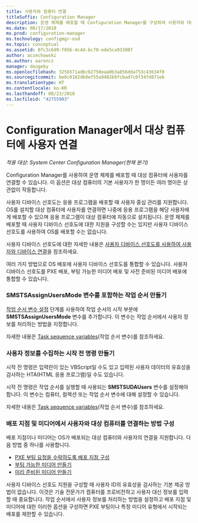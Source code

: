 ```yaml
---
title: 사용자와 컴퓨터 연결
titleSuffix: Configuration Manager
description: 운영 체제를 배포할 때 Configuration Manager를 구성하여 사용자와 대상 컴퓨터를 연결합니다.
ms.date: 08/17/2018
ms.prod: configuration-manager
ms.technology: configmgr-osd
ms.topic: conceptual
ms.assetid: 07c3c6d9-f056-4c4d-bc70-ede5ca933807
author: aczechowski
ms.author: aaroncz
manager: dougeby
ms.openlocfilehash: 325b571adbcb2750eaa0b3a856dda753c43634f0
ms.sourcegitcommit: be8c0182db9ef55a948269fcbad7c0f34fd871eb
ms.translationtype: HT
ms.contentlocale: ko-KR
ms.lasthandoff: 08/23/2018
ms.locfileid: "42755903"
---
```

# <a name="associate-users-with-a-destination-computer-in-configuration-manager"></a>Configuration Manager에서 대상 컴퓨터에 사용자 연결

*적용 대상: System Center Configuration Manager(현재 분기)*

 Configuration Manager를 사용하여 운영 체제를 배포할 때 대상 컴퓨터에 사용자를 연결할 수 있습니다. 이 옵션은 대상 컴퓨터의 기본 사용자가 한 명이든 여러 명이든 상관없이 작동합니다.  

 사용자 디바이스 선호도는 응용 프로그램을 배포할 때 사용자 중심 관리를 지원합니다. OS를 설치할 대상 컴퓨터에 사용자를 연결하면 나중에 응용 프로그램을 해당 사용자에게 배포할 수 있으며 응용 프로그램이 대상 컴퓨터에 자동으로 설치됩니다. 운영 체제를 배포할 때 사용자 디바이스 선호도에 대한 지원을 구성할 수는 있지만 사용자 디바이스 선호도를 사용하여 OS를 배포할 수는 없습니다.  

 사용자 디바이스 선호도에 대한 자세한 내용은 [사용자 디바이스 선호도를 사용하여 사용자와 디바이스 연결](/sccm/apps/deploy-use/link-users-and-devices-with-user-device-affinity)을 참조하세요.  

 여러 가지 방법으로 OS 배포에 사용자 디바이스 선호도를 통합할 수 있습니다. 사용자 디바이스 선호도를 PXE 배포, 부팅 가능한 미디어 배포 및 사전 준비된 미디어 배포에 통합할 수 있습니다.  


### <a name="create-a-task-sequence-that-includes-the-smstsassignusersmode-variable"></a>**SMSTSAssignUsersMode** 변수를 포함하는 작업 순서 만들기

 [작업 순서 변수 설정](/sccm/osd/understand/task-sequence-steps#BKMK_SetTaskSequenceVariable) 단계를 사용하여 작업 순서의 시작 부분에 **SMSTSAssignUsersMode** 변수를 추가합니다. 이 변수는 작업 순서에서 사용자 정보를 처리하는 방법을 지정합니다.

 자세한 내용은 [Task sequence variables](/sccm/osd/understand/task-sequence-variables#SMSTSAssignUsersMode)\(작업 순서 변수\)를 참조하세요.


### <a name="create-a-prestart-command-that-gathers-the-user-information"></a>사용자 정보를 수집하는 시작 전 명령 만들기

 시작 전 명령은 입력란이 있는 VBScript일 수도 있고 입력된 사용자 데이터의 유효성을 검사하는 HTA(HTML 응용 프로그램)일 수도 있습니다. 

 시작 전 명령은 작업 순서를 실행할 때 사용되는 **SMSTSUDAUsers** 변수를 설정해야 합니다. 이 변수는 컴퓨터, 컬렉션 또는 작업 순서 변수에 대해 설정할 수 있습니다.

 자세한 내용은 [Task sequence variables](/sccm/osd/understand/task-sequence-variables#SMSTSUDAUsers)\(작업 순서 변수\)를 참조하세요.


### <a name="configure-how-distribution-points-and-media-associate-the-user-with-the-destination-computer"></a>배포 지점 및 미디어에서 사용자와 대상 컴퓨터를 연결하는 방법 구성

 배포 지점이나 미디어는 OS가 배포되는 대상 컴퓨터와 사용자의 연결을 지원합니다. 다음 방법 중 하나를 사용합니다. 

 - [PXE 부팅 요청을 수락하도록 배포 지점 구성](/sccm/osd/get-started/prepare-site-system-roles-for-operating-system-deployments#BKMK_PXEDistributionPoint)  
 - [부팅 가능한 미디어 만들기](/sccm/osd/deploy-use/create-bootable-media)  
 - [미리 준비된 미디어 만들기](/sccm/osd/deploy-use/create-prestaged-media)  


 사용자 디바이스 선호도 지원을 구성할 때 사용자 ID의 유효성을 검사하는 기본 제공 방법이 없습니다. 이것은 기술 전문가가 컴퓨터를 프로비전하고 사용자 대신 정보를 입력할 때 중요합니다. 작업 순서에서 사용자 정보를 처리하는 방법을 설정하고 배포 지점 및 미디어에 대한 이러한 옵션을 구성하면 PXE 부팅이나 특정 미디어 유형에서 시작되는 배포를 제한할 수 있습니다.

